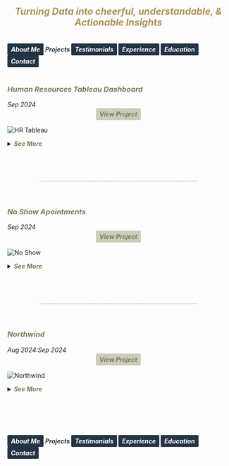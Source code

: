 ## ***<center><span style="color:#ac9055">Turning Data into cheerful, understandable, & Actionable Insights</span></center>***
<br>
<strong><em>
<a href="https://hend-a-ghafour.github.io" style="display:inline-block; padding:5px 8px; color:white; background-color:#243444; text-align:center; text-decoration:none; border-radius:2px;"> About Me </a>
<span style="color:#243444"> Projects </span>
<a href="https://hend-a-ghafour.github.io/Testimonials" style="display:inline-block; padding:5px 8px; color:white; background-color:#243444; text-align:center; text-decoration:none; border-radius:2px;"> Testimonials </a>
<a href="https://hend-a-ghafour.github.io/Experience" style="display:inline-block; padding:5px 8px; color:white; background-color:#243444; text-align:center; text-decoration:none; border-radius:2px;"> Experience </a>
<a href="https://hend-a-ghafour.github.io/Certifications" style="display:inline-block; padding:5px 8px; color:white; background-color:#243444; text-align:center; text-decoration:none; border-radius:2px;"> Education </a>
<a href="https://hend-a-ghafour.github.io/Contact" style="display:inline-block; padding:5px 8px; color:white; background-color:#243444; text-align:center; text-decoration:none; border-radius:2px;"> Contact </a>
</em></strong>
<br><br>

<h3><em><strong><span style="color:#7c7959"> Human Resources Tableau Dashboard</span></strong></em></h3> 
<em>Sep 2024 </em><center><strong><em><a href="https://public.tableau.com/app/profile/hend.el.manhawy/viz/HRTableauProject-HendAbdEl-Ghafour/HROverview" style="display:inline-block; padding:5px 8px; color:#7c7959; background-color:#cdccba; text-align:center; text-decoration:none; border-radius:2px;"> View Project </a></em></strong></center> 

![HR Tableau](https://hend-a-ghafour.github.io/Media/HR.jpg)

<details>
  <summary><em><strong><span style="color:#7c7959">See More</span></strong></em></summary>
 <br> 
<center><strong><em><span style="color:#243444"> Overview </span></em></strong></center>
<p style='text-align: justify;'>Created a comprehensive Tableau dashboard to analyze employee data, gaining insights into workforce aspects, including demographics, hiring and termination trends, and salary distributions. This analysis aimed to understand employee characteristics, department-specific trends, and performance evaluations to drive data-informed decisions.</p>
<center><strong><em><span style="color:#243444"> Tools & Techniques </span></em></strong></center>
<p style='text-align: justify;'><em><strong><span style="color:#ac9055"> Tableau </span></strong></em> for calculations, data visualization and interactive dashboards.</p> 
<center><strong><em><span style="color:#243444"> Roles & Responsibilities </span></em></strong></center>
<p style='text-align: justify;'>
  <strong><em><span style="color:#ac9055">Data Cleaning:</span></em></strong><br>
Verified data types, identified null values, and inspected unique entries, such as detecting nulls in the 'termdate' column indicating non-terminated employees.<br>
  <strong><em><span style="color:#ac9055">Visualization:</span></em></strong><br>
   Selected the most appropriate charts for effective data presentation and created a comprehensive employee information table.<br>
<img src="https://hend-a-ghafour.github.io/Media/HR-Emp-Details.jpg" alt="HR Employee Details" width="500" height="300" style="border-radius: 10px;"> <br>
  <strong><em><span style="color:#ac9055">Analysis:</span></em></strong><br>
   Conducted statistical analysis to identify trends in hiring, terminations, and salary distributions.
  </p>
  <center><strong><em><span style="color:#243444"> Challenges Faced </span></em></strong></center>
  <p style='text-align: justify;'>
  <strong><em><span style="color:#ac9055">Data Gaps:</span></em></strong><br>
  Identified missing values in critical fields, requiring strategies for accurate interpretation.<br>
  <strong><em><span style="color:#ac9055">Complex Relationships:</span></em></strong><br>
   Analyzed complex relationships between hiring, terminations, and department-level trends.<br>
  <strong><em><span style="color:#ac9055">Data Standardization:</span></em></strong><br>
    Needed to verify data consistency across branches and departments for accurate insights.<br>
</p>
<center><strong><em><span style="color:#243444"> Achievements </span></em></strong></center>
  <p style='text-align: justify;'>
  <strong><em><span style="color:#ac9055">Employee Analysis:</span></em></strong><br>
    Total employee count reached 8,950 (7,984 active, 966 terminated).<br>
  <strong><em><span style="color:#ac9055">Hiring Trends:</span></em></strong><br>
   Noted peak hiring in 2017 with 1,560 new employees, while 2021 experienced the lowest hiring rate with 382 hires.<br>
  <strong><em><span style="color:#ac9055">Termination Analysis:</span></em></strong><br>
    Found that 2023 had the highest terminations, with 174 employees (18% of total terminations), predominantly in the Operations department.<br>
 <strong><em><span style="color:#ac9055">Departmental Insights:</span></em></strong><br>
    Operations had the highest activity, with 30% of both active and terminated employees, suggesting high turnover.<br>
  <strong><em><span style="color:#ac9055">Geographical Distribution:</span></em></strong><br>
    70% of employees were based at HQ in New York, which also had a higher termination rate.<br>
 <strong><em><span style="color:#ac9055">Gender Analysis:</span></em></strong><br>
   Gender distribution was slightly male-dominated (54%), with a balanced termination rate (11% each for males and females).<br>
  <strong><em><span style="color:#ac9055">Educational Trends:</span></em></strong><br>
    Identified that bachelor’s degree holders formed the largest employee group (61%) with noticeable termination disparities among educational levels.
  </p>
<center><strong><em><span style="color:#243444"> Insights </span></em></strong></center>
  <p style='text-align: justify;'> 
  <strong><em><span style="color:#ac9055">Hiring & Termination Trends:</span></em></strong><br> 
   The Operations department’s turnover was high, and New York HQ showed the highest activity, with a considerable termination rate.<br>
 <strong><em><span style="color:#ac9055">Gender & Education Dynamics:</span></em></strong><br> 
   Gender imbalances were observed in specific educational categories, with a higher termination rate among female high school graduates and male PhD holders.<br>
  <strong><em><span style="color:#ac9055">Performance Ratings:</span></em></strong><br> 
    Educational level affected performance ratings, with high school graduates more often rated "Needs Improvement," while PhD holders frequently achieved "Excellent" ratings.<br>
 <strong><em><span style="color:#ac9055">Salary Disparities:</span></em></strong><br> 
    Significant disparities were observed, with males earning more at the bachelor’s level, while females earned more at the PhD level.
  </p>
<center><strong><em><span style="color:#243444"> Future Application </span></em></strong></center>
  <p style='text-align: justify;'> 
  <strong><em><span style="color:#ac9055">Workforce Planning:</span></em></strong><br> 
    Explore hiring and termination trends to optimize staffing and reduce turnover in high-activity departments like Operations.<br>
  <strong><em><span style="color:#ac9055">Turnover Analysis:</span></em></strong><br> 
    Conduct a deeper analysis of the reasons behind turnover patterns, especially in specific positions and departments.<br>
  <strong><em><span style="color:#ac9055">Gender & Education Balance:</span></em></strong><br> 
    Investigate gender disparities in salary and termination rates to promote equity.<br>
  <strong><em><span style="color:#ac9055">Performance-Based Retention:</span></em></strong><br> 
   Reevaluate performance rating criteria and termination practices to ensure fair and consistent employee assessments.<br>
  <strong><em><span style="color:#ac9055">Compensation Strategy:</span></em></strong><br> 
    Research if salary differences are consistent over time and explore whether performance and experience are accurately reflected in the company’s pay structure.<br><br>
    
  <iframe src="https://drive.google.com/file/d/1iekujxqpucrgXOIYE7RqnP98Nse5UL94/preview" width="640" height="480" allow="autoplay">
  Human Resources Dashboard Overview
  </iframe>
  </p>
</details>

<br><br><center><strong><span style="color:#DCDCDC">______________________________________________________</span></strong></center><br><br>
<h3><em><strong><span style="color:#7c7959"> No Show Apointments </span></strong></em></h3> 
<em>Sep 2024 </em><center><strong><em><a href="https://github.com/hend-a-ghafour/No-Show-Appointments/blob/main/no_show_appointments.ipynb" style="display:inline-block; padding:5px 8px; color:#7c7959; background-color:#cdccba; text-align:center; text-decoration:none; border-radius:2px;"> View Project </a></em></strong></center> 

![No Show](https://hend-a-ghafour.github.io/Media/No-Show-Appointment.jpg)

<details>
  <summary><em><strong><span style="color:#7c7959">See More</span></strong></em></summary>
 <br> 
<center><strong><em><span style="color:#243444"> Overview </span></em></strong></center>
<p style='text-align: justify;'>This project analyzes a dataset of 100,000 medical appointments in Brazil, focusing on the factors that impact patient attendance, such as demographics, health conditions, appointment scheduling gaps, and reminders. Key questions address the effects of gender, age, neighborhood, health conditions, and communication on attendance rates.</p>
<center><strong><em><span style="color:#243444"> Tools & Techniques </span></em></strong></center>
  <strong><em><span style="color:#ac9055">Tools:</span></em></strong><br>
<p style='text-align: justify;'><em><span style="color:#ac9055"> Python </span></em> for Data Assessment and Cleaning using <em><span style="color:#ac9055">Pandas</span></em> & <em><span style="color:#ac9055">Numpy</span></em>, and for Data Visualization using <em><span style="color:#ac9055"> Matplotlib</span></em> & <em><span style="color:#ac9055">Seaborn</span></em>.<br>
<strong><em><span style="color:#ac9055">Data Cleaning:</span></em></strong><br>
Used to standardize column labels, add calculated columns, and categorize patient age groups and appointment scheduling gaps.<br>
 <strong><em><span style="color:#ac9055">Data Analysis: </span></em></strong><br>
Applied statistical methods, including descriptive statistics, to understand patterns in attendance across demographic and health-related variables.<br>
  <strong><em><span style="color:#ac9055">Visualization: </span></em></strong><br>
Created charts and graphs to present findings on attendance patterns across different patient groups and appointment characteristics.<br>
</p> 
<center><strong><em><span style="color:#243444"> Roles & Responsibilities </span></em></strong></center>
<p style='text-align: justify;'>
  <strong><em><span style="color:#ac9055">Data Preparation: </span></em></strong><br>
Cleaned data and standardized labels to facilitate analysis.<br>
  <strong><em><span style="color:#ac9055">Data Exploration: </span></em></strong><br>
   Generated insights through descriptive statistics and visualizations.<br>
  <strong><em><span style="color:#ac9055">Analysis of Factors Influencing Attendance:</span></em></strong><br>
   Assessed relationships between patient demographics, health conditions, appointment scheduling, and attendance.<br>
  <strong><em><span style="color:#ac9055">Recommendation Development: </span></em></strong><br>
   Suggested approaches to improve appointment attendance, particularly through reminder systems and optimized scheduling.
</p>
  <center><strong><em><span style="color:#243444"> Challenges Faced </span></em></strong></center>
  <p style='text-align: justify;'>
  <strong><em><span style="color:#ac9055">Data Complexity:</span></em></strong><br>
  A large number of variables, including demographic, health, and scheduling information, required careful analysis and categorization to maintain data integrity.<br>
  <strong><em><span style="color:#ac9055">Categorization:</span></em></strong><br>
   Defining and assigning appropriate categories for age groups and scheduling gaps posed challenges in achieving balanced, meaningful groupings.<br>
  <strong><em><span style="color:#ac9055">Data Completeness: </span></em></strong><br>
    Sparse neighborhood data limited definitive conclusions regarding neighborhood influence on attendance rates. Additionally, some appointment dates were recorded prior to their scheduled dates, leading to negative appointment gaps.<br>
</p>
<center><strong><em><span style="color:#243444"> Achievements </span></em></strong></center>
  <p style='text-align: justify;'>
  <strong><em><span style="color:#ac9055">Insights into Attendance Patterns:</span></em></strong><br>
    Identified key factors, such as age, neighborhood, and reminder messages, that impact attendance rates.<br>
  <strong><em><span style="color:#ac9055">Practical Recommendations:</span></em></strong><br>
   Developed actionable suggestions for healthcare providers to improve attendance, including adjusting scheduling practices and implementing reminder systems.<br>
  <strong><em><span style="color:#ac9055">Categorization Model:</span></em></strong><br>
    Created a structured model for age and appointment gap categories to facilitate further analysis and comparisons.
  </p>
<center><strong><em><span style="color:#243444"> Insights </span></em></strong></center>
  <p style='text-align: justify;'> 
  <strong><em><span style="color:#ac9055">Gender: </span></em></strong><br> 
   Women make up the majority of patients, with a high attendance rate across both genders, indicating no significant difference in attendance based on gender.<br>
 <strong><em><span style="color:#ac9055">Age Groups:</span></em></strong><br> 
   Middle-aged, elderly, and child groups showed the highest commitment to appointments, suggesting a link between age and regular healthcare engagement.<br>
  <strong><em><span style="color:#ac9055">Appointment Scheduling Gap:</span></em></strong><br> 
    Patients are more likely to attend appointments with shorter scheduling gaps. Same-day and short-gap appointments had the highest attendance rates.<br>
 <strong><em><span style="color:#ac9055">Neighborhood Influence: </span></em></strong><br> 
   Certain neighborhoods showed significantly higher attendance rates, although the data suggests this may also correlate with lower appointment counts in these areas.<br>
    <strong><em><span style="color:#ac9055">Scholarship Status:</span></em></strong><br> 
  Attendance rates were marginally lower for patients with a government scholarship, indicating a potential but small effect.<br>
    <strong><em><span style="color:#ac9055">Health Conditions: </span></em></strong><br> 
    Patients with chronic conditions such as hypertension or diabetes showed slightly higher attendance rates, which may indicate a greater commitment to health management among these groups.<br>
    <strong><em><span style="color:#ac9055">Reminders: </span></em></strong><br> 
   Confirmations sent to patients increased attendance by over 10%, suggesting a strong positive impact from reminder messages.
  </p>
<center><strong><em><span style="color:#243444"> Future Application </span></em></strong></center>
  <p style='text-align: justify;'> 
  <strong><em><span style="color:#ac9055">Enhanced Patient Reminder Systems:</span></em></strong><br> 
    Implement automated SMS or phone reminders to improve attendance rates, especially for moderate to long-gap appointments.<br>
  <strong><em><span style="color:#ac9055">Optimized Scheduling Strategies: </span></em></strong><br> 
    Focus on offering same-day or short-gap appointment slots to increase attendance.<br>
  <strong><em><span style="color:#ac9055">Neighborhood Targeting: </span></em></strong><br> 
    Conduct further studies to understand neighborhood-based attendance patterns, potentially incorporating geographic proximity or access factors.<br>
  <strong><em><span style="color:#ac9055">Scholarship & Attendance Correlation: </span></em></strong><br> 
   Further statistical testing is recommended to understand the impact of government support on attendance consistency.<br>
  <strong><em><span style="color:#ac9055">Personalized Engagement:</span></em></strong><br> 
    Apply insights on health conditions and age-related attendance patterns to create targeted communication strategies, potentially increasing engagement with chronic disease patients and elderly individuals.
  </p>

</details>

<br><br><center><strong><span style="color:#DCDCDC">______________________________________________________</span></strong></center><br><br>
<h3><em><strong><span style="color:#7c7959"> Northwind </span></strong></em></h3> 
<em>Aug 2024:Sep 2024 </em><center><strong><em><a href="https://github.com/hend-a-ghafour/Northwind/blob/main/Northwind.sql" style="display:inline-block; padding:5px 8px; color:#7c7959; background-color:#cdccba; text-align:center; text-decoration:none; border-radius:2px;"> View Project </a></em></strong></center> 

![Northwind](https://hend-a-ghafour.github.io/Media/Northwind-Dashboard-Overview.jpg)

<details>
  <summary><em><strong><span style="color:#7c7959">See More</span></strong></em></summary>
 <br> 
<center><strong><em><span style="color:#243444"> Overview </span></em></strong></center>
<p style='text-align: justify;'>The Northwind database is a sample database created by Microsoft, containing the sales data of "Northwind Traders," a fictitious company that imports and exports specialty foods worldwide. It includes details on customers, orders, inventory, purchasing, suppliers, shipping, employees, and single-entry accounting.</p>
<center><strong><em><span style="color:#243444"> Tools & Techniques </span></em></strong></center>
  <p style='text-align: justify;'>
  <strong><em><span style="color:#ac9055">SQL: </span></em></strong><br>
Created views and tables; adjusted database diagrams.<br>
<strong><em><span style="color:#ac9055">Python (Pandas): </span></em></strong><br>
Calculated growth rates.<br>
 <strong><em><span style="color:#ac9055">Excel:  </span></em></strong><br>
Employed Power Query, Power Pivot, and pivot tables to analyze data, create relationships, and develop interactive dashboards.
</p> 
<center><strong><em><span style="color:#243444"> Roles & Responsibilities </span></em></strong></center>
<p style='text-align: justify;'>
  <strong><em><span style="color:#ac9055">Data Cleaning and Standardization: </span></em></strong><br>
Ensured data types and missing values were handled, particularly in shipping and ordering dates.<br>
  <strong><em><span style="color:#ac9055">Data Analysis: </span></em></strong><br>
   Analyzed sales trends, customer demographics, shipping efficiency, and product performance.<br>
  <strong><em><span style="color:#ac9055">Dashboard Creation: </span></em></strong><br>
   Developed seven dashboards summarizing critical insights into sales, product performance, and customer behaviors.
</p>
  <center><strong><em><span style="color:#243444"> Challenges Faced </span></em></strong></center>
  <p style='text-align: justify;'>
  <strong><em><span style="color:#ac9055">Incomplete Data: </span></em></strong><br>
  Sales records spanned only from July 1996 to May 1998, requiring careful adjustments in year-over-year comparisons.<br>
  <strong><em><span style="color:#ac9055">Data Consistency: </span></em></strong><br>
   Managed inconsistencies in order quantities and stock levels, and standardized date data types.<br>
  <strong><em><span style="color:#ac9055">Complex Growth Calculations: </span></em></strong><br>
    Analyzed growth across inconsistent time periods to derive accurate trends.
</p>
<center><strong><em><span style="color:#243444"> Achievements </span></em></strong></center>
  <p style='text-align: justify;'>
  <strong><em><span style="color:#ac9055">Growth Analysis Adjustments:</span></em></strong><br>
    Created an "Actual Country Growth Table," yielding more accurate comparisons by aligning half-year periods for better insights.<br>
  <strong><em><span style="color:#ac9055">Order and Customer Insights: </span></em></strong><br>
   Classified 89 customers into new or repeat based on order activity, facilitating customer tracking and targeted insights.<br>
  <strong><em><span style="color:#ac9055">Comprehensive Inventory Status:</span></em></strong><br>
    Developed a robust stock status system, classifying products into Safe Stock, Restock Needed, No Restock, and Stopped.<br>
  <strong><em><span style="color:#ac9055">Dashboard:</span></em></strong><br>
    Completed a comprehensive, interactive dashboard with critical sales insights and key metrics.
  </p>
  <p style='text-align: justify;'> 
  <center><strong><em><span style="color:#243444"> Insights </span></em></strong></center>
    <strong><em><span style="color:#ac9055">Sales and Orders:</span></em></strong>
    <ul>
     <li><em><span style="color:#3e3c2c">Orders Summary:</span></em> 830 orders processed for 89 customers, with 51,317 total quantities sold.</li>
     <li><em><span style="color:#3e3c2c">Shipping Efficiency:</span></em> Average shipping time was 8.48 days.</li>
    </ul>
 <strong><em><span style="color:#ac9055">Product Analysis:</span></em></strong>
  <ul>
    <li><em><span style="color:#3e3c2c">Product Categories:</span></em> 8 categories with 77 products.</li>
    <li><em><span style="color:#3e3c2c">Net Sales:</span></em> $1,265,793.18; Net Revenue: $89K.</li>
    <li><em><span style="color:#3e3c2c">Discounts:</span></em> Totaled $89K across all products</li>
    <li><em><span style="color:#3e3c2c">Shipping Cost:</span></em> $65K.</li>
    <li><em><span style="color:#3e3c2c">Highest Net Sales by Month:</span></em> Achieved in April 1998, totaling $124K.</li>
  </ul>
  <strong><em><span style="color:#ac9055">Geographical Insights:</span></em></strong>
  <ul>
    <li><em><span style="color:#3e3c2c">Top Countries by Sales:</span></em> in 1996: USA - $35K, in 1997: Germany - $117K, & in 1998: USA - $93K.</li>
    <li><em><span style="color:#3e3c2c">Country with Most Customers: </span></em>  USA, with 13 recorded customers.</li>
    <li><em><span style="color:#3e3c2c">Discount Performance by Country: </span></em> USA had the highest discounts and net sales across all three years.</li>
  </ul>
 <strong><em><span style="color:#ac9055">Customer Insights:</span></em></strong>
  <ul>
    <li><em><span style="color:#3e3c2c">Total Amount Paid by Customers (Including Shipping):</span></em> $1.3M.</li>
    <li><em><span style="color:#3e3c2c">New Customers in 1998:</span> </em> 1 new customer.</li>
    <li><em><span style="color:#3e3c2c">Highest Monthly Sales: </span> </em> April 1998, driven by 51 customers placing orders.</li>
  </ul>
  <strong><em><span style="color:#ac9055">Product Stock and Reorder Analysis:</span></em></strong>
  <ul>
     <li><em><span style="color:#3e3c2c">Continued & Discontinued Products:</span></em> 10.13% were discontinued, while 89.87% remained active.Of the active products: 66.52% were in "Safe Stock" status, and 23.35% required restocking.</li>
     <li><em><span style="color:#3e3c2c">Top Category by Performance:</span></em> Beverages, with net sales of $268K, net revenue of $19K, discounts of $19K, and $4K in freight, across each year.</li>
  </ul>
<strong><em><span style="color:#ac9055">Shipping Companies:</span></em></strong>
  <ul>
    <li><em><span style="color:#3e3c2c">Top Freight Costs by Year:</span></em> 1996: Federal Shipping - $4K, 1997 & 1998: United Package Company - $12K each year.</li>
     <li><em><span style="color:#3e3c2c">Delivery Performance:</span></em> 809 orders were shipped to their destination, with 772 delivered on time.</li>
      <li><em><span style="color:#3e3c2c">Highest On-Time Deliveries:</span></em> 1996: Federal Shipping - 55 on-time deliveries, 1997 & 1998: United Package Company with 142 and 103 on-time deliveries, respectively.</li>
  </ul>
    </p>
<center><strong><em><span style="color:#243444"> Future Application </span></em></strong></center>
  <p style='text-align: justify;'> 
  <strong><em><span style="color:#ac9055">Improve Inventory Management: </span></em></strong><br> 
    Use reorder level and stock status data to streamline restocking processes.<br>
  <strong><em><span style="color:#ac9055">Optimize Shipping Processes:  </span></em></strong><br> 
    Increase on-time deliveries by selecting shipping companies based on past performance.<br>
  <strong><em><span style="color:#ac9055">Enhance Customer Targeting:</span></em></strong><br> 
    Focus on high-growth markets, like the USA, and monitor purchasing trends for customer retention and acquisition strategies.
  </p>
<em><strong><span style="color:#7c7959">Note</span></strong><br>
<span style="color:#7c7959">The values presented (in USD) are rounded to the nearest thousand or million.</span></em>
<br><br>  
<iframe src="https://drive.google.com/file/d/1Jm3ymP9wak4yjIfGOBeUfZDp13yubvFe/preview" width="640" height="480" allow="autoplay">
  NorthWind Dashboard Overview
</iframe>

 </details>

<br><br><br><br>  






<strong><em>
<a href="https://hend-a-ghafour.github.io" style="display:inline-block; padding:5px 8px; color:white; background-color:#243444; text-align:center; text-decoration:none; border-radius:2px;"> About Me </a>
<span style="color:#243444"> Projects </span>
<a href="https://hend-a-ghafour.github.io/Testimonials" style="display:inline-block; padding:5px 8px; color:white; background-color:#243444; text-align:center; text-decoration:none; border-radius:2px;"> Testimonials </a>
<a href="https://hend-a-ghafour.github.io/Experience" style="display:inline-block; padding:5px 8px; color:white; background-color:#243444; text-align:center; text-decoration:none; border-radius:2px;"> Experience </a>
<a href="https://hend-a-ghafour.github.io/Certifications" style="display:inline-block; padding:5px 8px; color:white; background-color:#243444; text-align:center; text-decoration:none; border-radius:2px;"> Education </a>
<a href="https://hend-a-ghafour.github.io/Contact" style="display:inline-block; padding:5px 8px; color:white; background-color:#243444; text-align:center; text-decoration:none; border-radius:2px;"> Contact </a>
</em></strong>

